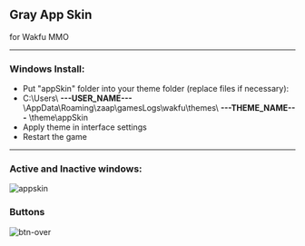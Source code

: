 ## Gray App Skin

for Wakfu MMO
___
### Windows Install:
- Put "appSkin" folder into your theme folder (replace files if necessary):
- C:\Users\ **---USER_NAME---** \AppData\Roaming\zaap\gamesLogs\wakfu\themes\ **---THEME_NAME---** \theme\appSkin
- Apply theme in interface settings
- Restart the game
___
### Active and Inactive windows:
![appskin](https://github.com/ForbiddenMagic/wakfu_appskin_theme-FM_AS_01/assets/29806538/7f8e0098-4cbb-4393-ba28-41780f66c594)
### Buttons
![btn-over](https://github.com/ForbiddenMagic/wakfu_appskin_theme-FM_AS_01/assets/29806538/40299abe-6d2a-4522-bec9-46db6d77d30d)
